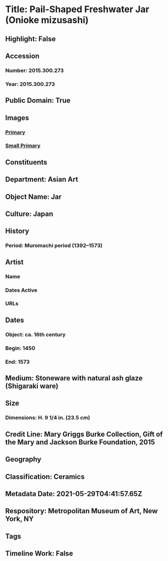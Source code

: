 # Title: Pail-Shaped Freshwater Jar (Onioke mizusashi)
## Highlight: False
## Accession
### Number: 2015.300.273
### Year: 2015.300.273
## Public Domain: True
## Images
### [Primary](https://images.metmuseum.org/CRDImages/as/original/2015_300_273_Burke_website.jpg)
### [Small Primary](https://images.metmuseum.org/CRDImages/as/web-large/2015_300_273_Burke_website.jpg)
## Constituents
## Department: Asian Art
## Object Name: Jar
## Culture: Japan
## History
### Period: Muromachi period (1392–1573)
## Artist
### Name
### Dates Active
### URLs
## Dates
### Object: ca. 16th century
### Begin: 1450
### End: 1573
## Medium: Stoneware with natural ash glaze (Shigaraki ware)
## Size
### Dimensions: H. 9 1/4 in. (23.5 cm)
## Credit Line: Mary Griggs Burke Collection, Gift of the Mary and Jackson Burke Foundation, 2015
## Geography
## Classification: Ceramics
## Metadata Date: 2021-05-29T04:41:57.65Z
## Respository: Metropolitan Museum of Art, New York, NY
## Tags
## Timeline Work: False